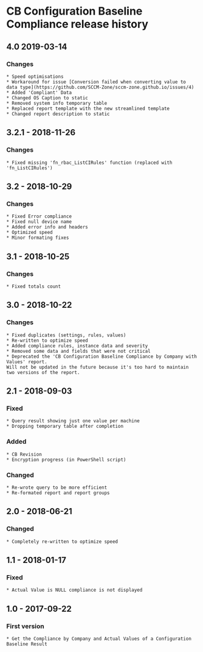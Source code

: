 # CB Configuration Baseline Compliance release history

## 4.0 2019-03-14

### Changes

    * Speed optimisations
    * Workaround for issue [Conversion failed when converting value to data type](https://github.com/SCCM-Zone/sccm-zone.github.io/issues/4)
    * Added 'Compliant' Data
    * Changed OS Caption to static
    * Removed system info temporary table
    * Replaced report template with the new streamlined template
    * Changed report description to static

## 3.2.1 - 2018-11-26

### Changes

    * Fixed missing 'fn_rbac_ListCIRules' function (replaced with 'fn_ListCIRules')

## 3.2 - 2018-10-29

### Changes

    * Fixed Error compliance
    * Fixed null device name
    * Added error info and headers
    * Optimized speed
    * Minor formating fixes

## 3.1 - 2018-10-25

### Changes

    * Fixed totals count

## 3.0 - 2018-10-22

### Changes

    * Fixed duplicates (settings, rules, values)
    * Re-written to optimize speed
    * Added compliance rules, instance data and severity
    * Removed some data and fields that were not critical
    * Deprecated the 'CB Configuration Baseline Compliance by Company with Values' report.
    Will not be updated in the future because it's too hard to maintain two versions of the report.

## 2.1 - 2018-09-03

### Fixed

    * Query result showing just one value per machine
    * Dropping temporary table after completion

### Added

    * CB Revision
    * Encryption progress (in PowerShell script)

### Changed

    * Re-wrote query to be more efficient
    * Re-formated report and report groups

## 2.0 - 2018-06-21

### Changed

    * Completely re-written to optimize speed

## 1.1 - 2018-01-17

### Fixed

    * Actual Value is NULL compliance is not displayed

## 1.0 - 2017-09-22

### First version

    * Get the Compliance by Company and Actual Values of a Configuration Baseline Result